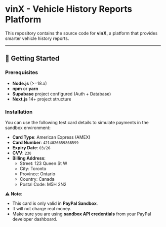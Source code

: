 # vinX - Vehicle History Reports Platform

This repository contains the source code for **vinX**, a platform that provides smarter vehicle history reports.

---

## 🚀 Getting Started

### Prerequisites
- **Node.js** (>=18.x)
- **npm** or **yarn**
- **Supabase** project configured (Auth + Database)
- **Next.js** 14+ project structure

### Installation


You can use the following test card details to simulate payments in the sandbox environment:

- **Card Type**: American Express (AMEX)  
- **Card Number**: `4214026659868599`  
- **Expiry Date**: `03/26`  
- **CVV**: `230`  
- **Billing Address**:  
  - Street: 123 Queen St W  
  - City: Toronto  
  - Province: Ontario  
  - Country: Canada  
  - Postal Code: M5H 2N2  

⚠️ **Note**:  
- This card is only valid in **PayPal Sandbox**.  
- It will not charge real money.  
- Make sure you are using **sandbox API credentials** from your PayPal developer dashboard.  
